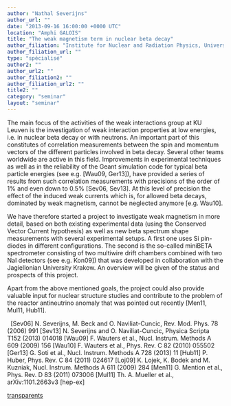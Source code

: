 ```yaml
---
author: "Nathal Severijns"
author_url: ""
date: "2013-09-16 16:00:00 +0000 UTC"
location: "Amphi GALOIS"
title: "The weak magnetism term in nuclear beta decay"
author_filiation: "Institute for Nuclear and Radiation Physics, University of Leuven, Belgium"
author_filiation_url: ""
type: "spécialisé"
author2: ""
author_url2: ""
author_filiation2: ""
author_filiation_url2: ""
title2: ""
category: "seminar" 
layout: "seminar"
---
```

The main focus of the activities of the weak interactions group at KU Leuven is the investigation of weak interaction properties at low energies, i.e. in nuclear beta decay or with neutrons. An important part of this constitutes of correlation measurements between the spin and momentum vectors of the different particles involved in beta decay. Several other teams worldwide are active in this field. Improvements in experimental techniques as well as in the reliability of the Geant simulation code for typical beta particle energies (see e.g. [Wau09, Ger13]), have provided a series of results from such correlation measurements with precisions of the order of 1% and even down to 0.5% [Sev06, Sev13]. At this level of precision the effect of the induced weak currents which is, for allowed beta decays, dominated by weak magnetism, cannot be neglected anymore [e.g. Wau10].

We have therefore started a project to investigate weak magnetism in more detail, based on both existing experimental data (using the Conserved Vector Current hypothesis) as well as new beta spectrum shape measurements with several experimental setups. A first one uses Si pin-diodes in different configurations. The second is the so-called miniBETA spectrometer consisting of two multiwire drift chambers combined with two NaI detectors (see e.g. Kon09]) that was developed in collaboration with the Jagiellonian University Krakow. An overview will be given of the status and prospects of this project.

Apart from the above mentioned goals, the project could also provide valuable input for nuclear structure studies and contribute to the problem of the reactor antineutrino anomaly that was pointed out recently [Men11, Mul11, Hub11].

  [Sev06] N. Severijns, M. Beck and O. Naviliat-Cuncic, Rev. Mod. Phys. 78 (2006) 991 [Sev13] N. Severijns and O. Naviliat-Cuncic, Physica Scripta T152 (2013) 014018 [Wau09] F. Wauters et al., Nucl. Instrum. Methods A 609 (2009) 156 [Wau10] F. Wauters et al., Phys. Rev. C 82 (2010) 055502 [Ger13] G. Soti et al., Nucl. Instrum. Methods A 728 (2013) 11 [Hub11] P. Huber, Phys. Rev. C 84 (2011) 024617 [Loj09] K. Lojek, K. Bodek and M. Kuzniak, Nucl. Instrum. Methods A 611 (2009) 284 [Men11] G. Mention et al., Phys. Rev. D 83 (2011) 073006 [Mul11] Th. A. Mueller et al., arXiv:1101.2663v3 [hep-ex]

[transparents](images/Communication/seminaires/NathalSeverijns.pdf)
